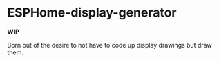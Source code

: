 # ESPHome-display-generator

**WIP**

Born out of the desire to not have to code up display drawings but draw them.
